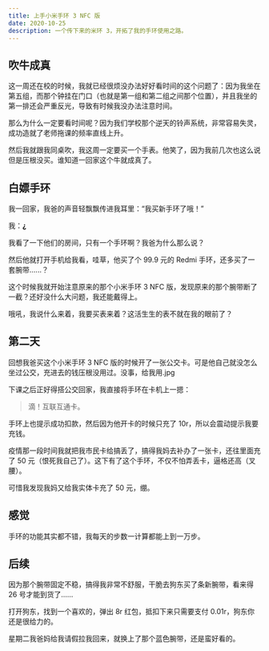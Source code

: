 ```yaml
---
title: 上手小米手环 3 NFC 版
date: 2020-10-25
description: 一个传下来的米环 3，开拓了我的手环使用之路。
---
```

## 吹牛成真

这一周还在校的时候，我就已经很烦没办法好好看时间的这个问题了：因为我坐在第五组，而那个钟挂在门口（也就是第一组和第二组之间那个位置），并且我坐的第一排还会严重反光，导致有时候我没办法注意时间。

那么为什么一定要看时间呢？因为我们学校那个逆天的铃声系统，非常容易失灵，成功造就了老师拖课的频率直线上升。

然后我就跟我同桌吹，我这周一定要买一个手表。他笑了，因为我前几次也这么说但是压根没买。谁知道一回家这个牛就成真了。

## 白嫖手环

我一回家，我爸的声音轻飘飘传进我耳里：“我买新手环了哦！”

我：**¿**

我看了一下他们的房间，只有一个手环啊？我爸为什么那么说？

然后他就打开手机给我看，哇草，他买了个 99.9 元的 Redmi 手环，还多买了一套腕带......？

这个时候我就开始注意原来的那个小米手环 3 NFC 版，发现原来的那个腕带断了一截？还好没什么大问题，我还能戴得上。

哦吼，我说什么来着，我要买表来着？这活生生的表不就在我的眼前了？

## 第二天

回想我爸买这个小米手环 3 NFC 版的时候开了一张公交卡。可是他自己就没怎么坐过公交，充进去的钱压根没用过。没事，给我用.jpg

下课之后正好得搭公交回家，我直接将手环在卡机上一摁：

> 滴！互联互通卡。

手环上也提示成功扣款，然后因为他开卡的时候只充了 10r，所以会震动提示我要充钱。

疫情那一段时间我就把我市民卡给搞丢了，搞得我妈去补办了一张卡，还往里面充了 50 元（恨死我自己了）。这下有了这个手环，不仅不怕弄丢卡，逼格还高（叉腰）。

可惜我发现我妈又给我实体卡充了 50 元，绷。

## 感觉

手环的功能其实都不错，我每天的步数一计算都能上到一万步。

## 后续

因为那个腕带固定不稳，搞得我非常不舒服，干脆去狗东买了条新腕带，看来得 26 号才能到货了......

打开狗东，找到一个喜欢的，弹出 8r 红包，抵扣下来只需要支付 0.01r，狗东你还是很给力的。

星期二我爸妈给我请假拉我回来，就换上了那个蓝色腕带，还是蛮好看的。
